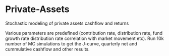 # Private-Assets
Stochastic modeling of private assets cashflow and returns 

Various parameters are predefined (contribution rate, distribution rate, fund growth rate distribution rate correlation with market movement etc). Run 10k number of MC simulations to get the J-curve, quarterly net and cummulative cashflow and other results. 
